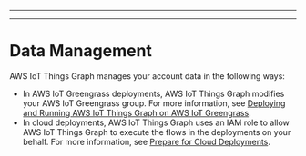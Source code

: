 --------

--------

# Data Management<a name="data-management"></a>

AWS IoT Things Graph manages your account data in the following ways:
+ In AWS IoT Greengrass deployments, AWS IoT Things Graph modifies your AWS IoT Greengrass group\. For more information, see [Deploying and Running AWS IoT Things Graph on AWS IoT Greengrass](iot-tg-greengrass.html)\.
+ In cloud deployments, AWS IoT Things Graph uses an IAM role to allow AWS IoT Things Graph to execute the flows in the deployments on your behalf\. For more information, see [Prepare for Cloud Deployments](iot-tg-gs-environment-cloud.md)\.